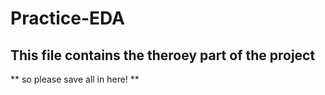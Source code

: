 # Practice-EDA


## This file contains the theroey part of the project 

** so please save all in here! **
